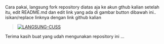 Cara pakai, langsung fork repository diatas aja ke akun gthub kalian
setelah itu, edit README.md dan edit link yang ada di gambar button dibawah ini.. 
isikan/replace linknya dengan link github kalian

> [![LANGSUNG-CUSS](https://railway.app/button.svg)](https://railway.app/new/template?template=https://github.com/kirbyworth/wortit)


Terima kasih buat yang udah mengunakan repository ini ...
